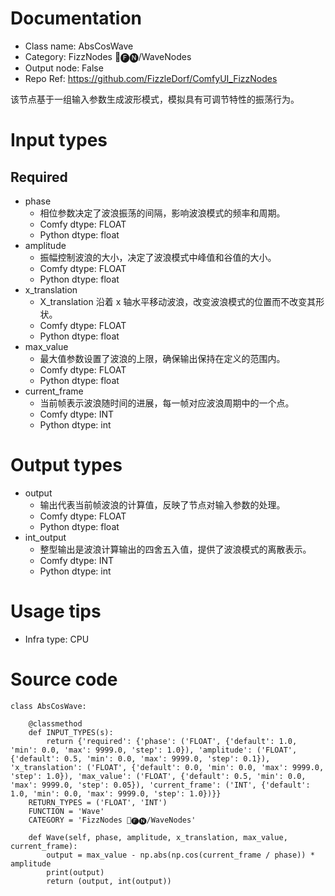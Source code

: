 # Documentation
- Class name: AbsCosWave
- Category: FizzNodes 📅🅕🅝/WaveNodes
- Output node: False
- Repo Ref: https://github.com/FizzleDorf/ComfyUI_FizzNodes

该节点基于一组输入参数生成波形模式，模拟具有可调节特性的振荡行为。

# Input types
## Required
- phase
    - 相位参数决定了波浪振荡的间隔，影响波浪模式的频率和周期。
    - Comfy dtype: FLOAT
    - Python dtype: float
- amplitude
    - 振幅控制波浪的大小，决定了波浪模式中峰值和谷值的大小。
    - Comfy dtype: FLOAT
    - Python dtype: float
- x_translation
    - X_translation 沿着 x 轴水平移动波浪，改变波浪模式的位置而不改变其形状。
    - Comfy dtype: FLOAT
    - Python dtype: float
- max_value
    - 最大值参数设置了波浪的上限，确保输出保持在定义的范围内。
    - Comfy dtype: FLOAT
    - Python dtype: float
- current_frame
    - 当前帧表示波浪随时间的进展，每一帧对应波浪周期中的一个点。
    - Comfy dtype: INT
    - Python dtype: int

# Output types
- output
    - 输出代表当前帧波浪的计算值，反映了节点对输入参数的处理。
    - Comfy dtype: FLOAT
    - Python dtype: float
- int_output
    - 整型输出是波浪计算输出的四舍五入值，提供了波浪模式的离散表示。
    - Comfy dtype: INT
    - Python dtype: int

# Usage tips
- Infra type: CPU

# Source code
```
class AbsCosWave:

    @classmethod
    def INPUT_TYPES(s):
        return {'required': {'phase': ('FLOAT', {'default': 1.0, 'min': 0.0, 'max': 9999.0, 'step': 1.0}), 'amplitude': ('FLOAT', {'default': 0.5, 'min': 0.0, 'max': 9999.0, 'step': 0.1}), 'x_translation': ('FLOAT', {'default': 0.0, 'min': 0.0, 'max': 9999.0, 'step': 1.0}), 'max_value': ('FLOAT', {'default': 0.5, 'min': 0.0, 'max': 9999.0, 'step': 0.05}), 'current_frame': ('INT', {'default': 1.0, 'min': 0.0, 'max': 9999.0, 'step': 1.0})}}
    RETURN_TYPES = ('FLOAT', 'INT')
    FUNCTION = 'Wave'
    CATEGORY = 'FizzNodes 📅🅕🅝/WaveNodes'

    def Wave(self, phase, amplitude, x_translation, max_value, current_frame):
        output = max_value - np.abs(np.cos(current_frame / phase)) * amplitude
        print(output)
        return (output, int(output))
```